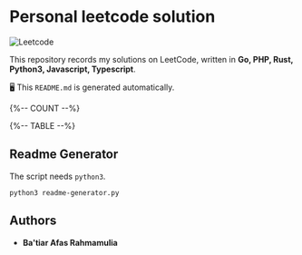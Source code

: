 # Personal leetcode solution

![Leetcode](https://leetcode.com/static/images/LeetCode_Sharing.png)

This repository records my solutions on LeetCode, written in **Go, PHP, Rust, Python3, Javascript, Typescript**.

🖥 This `README.md` is generated automatically.

{%-- COUNT --%}

{%-- TABLE --%}

## Readme Generator

The script needs `python3`.

```shell
python3 readme-generator.py
```

## Authors

* **Ba'tiar Afas Rahmamulia**
